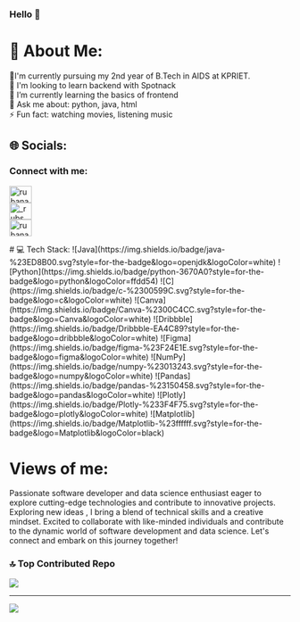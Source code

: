  ### Hello 👋

# 💫 About Me:
🔭I'm currently pursuing my 2nd year of B.Tech in AIDS at KPRIET.<br>👯 I'm looking to learn backend with Spotnack<br>🌱 I’m currently learning the basics of frontend<br>💬 Ask me about: python, java, html<br>⚡ Fun fact: watching movies, listening music


## 🌐 Socials:
<h3 align="left">Connect with me:</h3>
<p align="left">
<a href="https://linkedin.com/in/rubana p" target="blank"><img align="center" src="https://raw.githubusercontent.com/rahuldkjain/github-profile-readme-generator/master/src/images/icons/Social/linked-in-alt.svg" alt="rubana p" height="30" width="40" /></a> <br>
<a href="https://instagram.com/_rubs.__" target="blank"><img align="center" src="https://raw.githubusercontent.com/rahuldkjain/github-profile-readme-generator/master/src/images/icons/Social/instagram.svg" alt="_rubs.__" height="30" width="40" /></a> <br>
<a href="https://medium.com/rubana" target="blank"><img align="center" src="https://raw.githubusercontent.com/rahuldkjain/github-profile-readme-generator/master/src/images/icons/Social/medium.svg" alt="rubana" height="30" width="40" /></a> <br>
</p>
# 💻 Tech Stack:
![Java](https://img.shields.io/badge/java-%23ED8B00.svg?style=for-the-badge&logo=openjdk&logoColor=white) ![Python](https://img.shields.io/badge/python-3670A0?style=for-the-badge&logo=python&logoColor=ffdd54) ![C](https://img.shields.io/badge/c-%2300599C.svg?style=for-the-badge&logo=c&logoColor=white) ![Canva](https://img.shields.io/badge/Canva-%2300C4CC.svg?style=for-the-badge&logo=Canva&logoColor=white) ![Dribbble](https://img.shields.io/badge/Dribbble-EA4C89?style=for-the-badge&logo=dribbble&logoColor=white) ![Figma](https://img.shields.io/badge/figma-%23F24E1E.svg?style=for-the-badge&logo=figma&logoColor=white)  ![NumPy](https://img.shields.io/badge/numpy-%23013243.svg?style=for-the-badge&logo=numpy&logoColor=white) ![Pandas](https://img.shields.io/badge/pandas-%23150458.svg?style=for-the-badge&logo=pandas&logoColor=white) ![Plotly](https://img.shields.io/badge/Plotly-%233F4F75.svg?style=for-the-badge&logo=plotly&logoColor=white) ![Matplotlib](https://img.shields.io/badge/Matplotlib-%23ffffff.svg?style=for-the-badge&logo=Matplotlib&logoColor=black)

# Views of me:
Passionate software developer and data science enthusiast eager to explore cutting-edge technologies and contribute to innovative projects. Exploring new ideas , I bring a blend of technical skills and a creative mindset. Excited to collaborate with like-minded individuals and contribute to the dynamic world of software development and data science. Let's connect and embark on this journey together!

### 🔝 Top Contributed Repo
![](https://github-contributor-stats.vercel.app/api?username=Rubana1&limit=5&theme=gruvbox&combine_all_yearly_contributions=true)

---
[![](https://visitcount.itsvg.in/api?id=Rubana1&icon=0&color=7)](https://visitcount.itsvg.in)

<!-- Proudly created with GPRM ( https://gprm.itsvg.in ) -->

